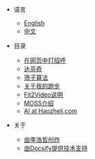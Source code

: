 - 语言
    - [English](README.md)
    - [中文](/zh-cn/README.md)

- 目录
    - [在网页中打招呼](zh-cn/greeting.md)
    - [达芬奇](zh-cn/davinci.md)
    - [筛子算法](zh-cn/winnowing.md)
    - [关于我的跑步](zh-cn/run.md)
    - [Fit2Video说明](zh-cn/fit2video.md)
    - [MOSS介绍](zh-cn/moss.md)
    - [AI at Haozheli.com](zh-cn/aihaozheli.md)

- 关于
    - [由李浩哲创作](https://www.haozheli.com)
    - [由Docsify提供技术支持](https://docsify.js.org)